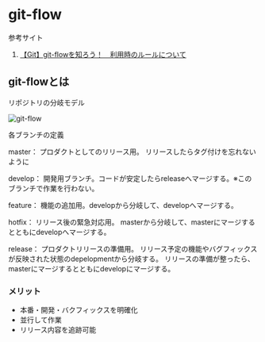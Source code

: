 # git-flow

参考サイト

1. [【Git】git-flowを知ろう！　利用時のルールについて](https://cloudsmith.co.jp/blog/efficient/2020/08/1534208.html)

## git-flowとは
リポジトリの分岐モデル

![git-flow](https://cloudsmith.co.jp/blog/.assets/thumbnail/GitFlow-640wri.png )

各ブランチの定義

master：
プロダクトとしてのリリース用。
リリースしたらタグ付けを忘れないように

develop：
開発用ブランチ。コードが安定したらreleaseへマージする。※このブランチで作業を行わない。

feature：
機能の追加用。developから分岐して、developへマージする。

hotfix：
リリース後の緊急対応用。
masterから分岐して、masterにマージするとともにdevelopへマージする。

release：
プロダクトリリースの準備用。
リリース予定の機能やバグフィックスが反映された状態のdepelopmentから分岐する。
リリースの準備が整ったら、masterにマージするとともにdevelopにマージする。

### メリット
- 本番・開発・バクフィックスを明確化
- 並行して作業
- リリース内容を追跡可能
